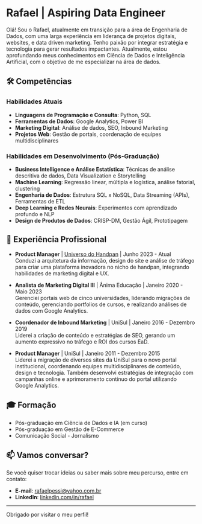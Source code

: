 # Rafael | Aspiring Data Engineer

Olá! Sou o Rafael, atualmente em transição para a área de Engenharia de Dados, com uma larga experiência em liderança de projetos digitais, websites, e data driven marketing. Tenho paixão por integrar estratégia e tecnologia para gerar resultados impactantes. Atualmente, estou aprofundando meus conhecimentos em Ciência de Dados e Inteligência Artificial, com o objetivo de me especializar na área de dados.

## 🛠️ Competências

### Habilidades Atuais
- **Linguagens de Programação e Consulta**: Python, SQL
- **Ferramentas de Dados**: Google Analytics, Power BI
- **Marketing Digital**: Análise de dados, SEO, Inbound Marketing
- **Projetos Web**: Gestão de portais, coordenação de equipes multidisciplinares

### Habilidades em Desenvolvimento (Pós-Graduação)
- **Business Intelligence e Análise Estatística**: Técnicas de análise descritiva de dados, Data Visualization e Storytelling
- **Machine Learning**: Regressão linear, múltipla e logística, análise fatorial, clustering
- **Engenharia de Dados**: Estrutura SQL x NoSQL, Data Streaming (APIs), Ferramentas de ETL
- **Deep Learning e Redes Neurais**: Experimentos com aprendizado profundo e NLP
- **Design de Produtos de Dados**: CRISP-DM, Gestão Ágil, Prototipagem

## 💼 Experiência Profissional

- **Product Manager** | [Universo do Handpan](https://universodohandpan.com.br) | Junho 2023 - Atual  
  Conduzi a arquitetura da informação, design do site e análise de tráfego para criar uma plataforma inovadora no nicho de handpan, integrando habilidades de marketing digital e UX.

- **Analista de Marketing Digital III** | Ânima Educação | Janeiro 2020 - Maio 2023  
  Gerenciei portais web de cinco universidades, liderando migrações de conteúdo, gerenciando portfolios de cursos, e realizando análises de dados com Google Analytics.

- **Coordenador de Inbound Marketing** | UniSul | Janeiro 2016 - Dezembro 2019  
  Liderei a criação de conteúdo e estratégias de SEO, gerando um aumento expressivo no tráfego e ROI dos cursos EaD.

- **Product Manager** | UniSul | Janeiro 2011 - Dezembro 2015  
  Liderei a migração de diversos sites da UniSul para o novo portal institucional, coordenando equipes multidisciplinares de conteúdo, design e tecnologia. Também desenvolvi estratégias de integração com campanhas online e aprimoramento contínuo do portal utilizando Google Analytics.

## 🎓 Formação

- Pós-graduação em Ciência de Dados e IA (em curso)
- Pós-graduação em Gestão de E-Commerce   
- Comunicação Social - Jornalismo

## 📫 Vamos conversar?

Se você quiser trocar ideias ou saber mais sobre meu percurso, entre em contato:

- **E-mail**: rafaelpessi@yahoo.com.br
- **LinkedIn**: [linkedin.com/in/rafael](https://www.linkedin.com/in/rafael-pessi-749bb035/)

---

Obrigado por visitar o meu perfil!

